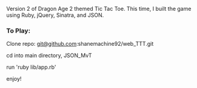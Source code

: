 Version 2 of Dragon Age 2 themed Tic Tac Toe. This time, I built the game using Ruby, jQuery, Sinatra, and JSON.

### To Play:

Clone repo: git@github.com:shanemachine92/web_TTT.git

cd into main directory, JSON_MvT

run 'ruby lib/app.rb'

enjoy!
